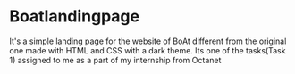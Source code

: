 # Boatlandingpage
It's a simple landing page for the website of BoAt different from the original one made with HTML and CSS with a dark theme.
Its one of the tasks(Task 1) assigned to me as a part of my internship from Octanet
